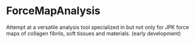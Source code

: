 # ForceMapAnalysis
Attempt at a versatile analysis tool specialized in but not only for JPK force maps of collagen fibrils, soft tissues and materials.
(early development)
